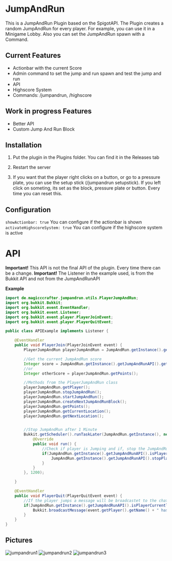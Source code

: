 # JumpAndRun
 
This is a JumpAndRun Plugin based on the SpigotAPI. The Plugin creates a random JumpAndRun for every player. For example, you can use it in a Minigame Lobby. Also you can set the JumpAndRun spawn with a Command.

## Current Features

- Actionbar with the current Score
- Admin command to set the jump and run spawn and test the jump and run
- API
- Highscore System
- Commands: /jumpandrun, /highscore

## Work in progress Features

- Better API
- Custom Jump And Run Block

## Installation
1. Put the plugin in the Plugins folder. You can find it in the Releases tab
2. Restart the server

3. If you want that the player right clicks on a button, or go to a pressure plate, you can use the setup stick (/jumpandrun setupstick). If you left click on someting, its set as the block, pressure plate or button. Every time you can reset this.

## Configuration
`showActionbar: true`
You can configure if the actionbar is shown
`activateHighscoreSystem: true`
You can configure if the highscore system is active

# API
**Important!** This API is not the final API of the plugin. Every time there can be a change.
**Important!** The Listener in the example used, is from the Bukkit API and not from the JumpAndRunAPI

**Example**
```java
import de.magicccrafter.jumpandrun.utils.PlayerJumpAndRun;
import org.bukkit.Bukkit;
import org.bukkit.event.EventHandler;
import org.bukkit.event.Listener;
import org.bukkit.event.player.PlayerJoinEvent;
import org.bukkit.event.player.PlayerQuitEvent;

public class APIExample implements Listener {

    @EventHandler
    public void PlayerJoin(PlayerJoinEvent event) {
        PlayerJumpAndRun playerJumpAndRun = JumpAndRun.getInstance().getJumpAndRunAPI().createAndStartJumpAndRun(event.getPlayer());

        //Get the current JumpAndRun score
        Integer score = JumpAndRun.getInstance().getJumpAndRunAPI().getCurrentPlayerScore(event.getPlayer());
        //or
        Integer otherScore = playerJumpAndRun.getPoints();

        //Methods from the PlayerJumpAndRun class
        playerJumpAndRun.getPlayer();
        playerJumpAndRun.stopJumpAndRun();
        playerJumpAndRun.startJumpAndRun();
        playerJumpAndRun.createNextJumpAndRunBlock();
        playerJumpAndRun.getPoints();
        playerJumpAndRun.getCurrentLocation();
        playerJumpAndRun.getNextLocation();


        //Stop JumpAndRun after 1 Minute
        Bukkit.getScheduler().runTaskLater(JumpAndRun.getInstance(), new Runnable() {
            @Override
            public void run() {
                //Check if player is Jumping and if, stop the JumpAndRun
                if(JumpAndRun.getInstance().getJumpAndRunAPI().isPlayerCurrentlyJumping(event.getPlayer())) {
                    JumpAndRun.getInstance().getJumpAndRunAPI().stopPlayersJumpAndRun(event.getPlayer());
                }
            }
        }, 1200);

    }

    @EventHandler
    public void PlayerQuit(PlayerQuitEvent event) {
        //If the player jumps a message will be broadcastet to the chat
        if(JumpAndRun.getInstance().getJumpAndRunAPI().isPlayerCurrentlyJumping(event.getPlayer())) {
            Bukkit.broadcastMessage(event.getPlayer().getName() + " has quit whilst jumping with a score of " + JumpAndRun.getInstance().getJumpAndRunAPI().getCurrentPlayerScore(event.getPlayer()) + " Points 0_0");
        }
    }
}
```

## Pictures

![jumpandrun1](https://user-images.githubusercontent.com/67484571/113927046-4411e980-97ed-11eb-9488-d69422a3b461.PNG)
![jumpandrun2](https://user-images.githubusercontent.com/67484571/113927053-470cda00-97ed-11eb-9f4d-79ae55f5b158.png)
![jumpandrun3](https://user-images.githubusercontent.com/67484571/113927063-4aa06100-97ed-11eb-8c29-d2495f7271da.png)


